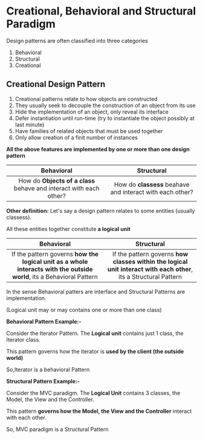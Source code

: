 # Creational, Behavioral and Structural Paradigm
Design patterns are often classified into three categories
1. Behavioral 
2. Structural
3. Creational

## Creational Design Pattern
1. Creational patterns relate to how objects are constructed
2. They usually seek to decouple the construction of an object from its use
3. Hide the implementation of an object, only reveal its interface
4. Defer instantiation until run-time (try to instantiate the object possibly at last minute)
5. Have families of related objects that must be used together
6. Only allow creation of a finit number of instances

**All the above features are implemented by one or more than one design pattern**

|   Behavioral   |  Structural    |
|:--------------:|:--------------:|
| How do **Objects of a class** behave and interact with each other? |How do **classess** beahave and interact with each other?|
 
 **Other definition:**
 Let's say a design pattern relates to some entities (usually classess).
 
 All these entities together constitute **a logical unit**
 
 |   Behavioral   |  Structural    |
 |:--------------:|:--------------:|
 | If the pattern governs **how the logical unit as a whole interacts with the outside world**, its a Behavioral Pattern |If the pattern governs **how classes within the logical unit interact with each other**, its a Structural Pattern |
 
 In the sense Behavioral patters are interface and Structural Patterns are implementation.
 
 (Logical unit may or may contains one or more than one class)
 
 **Behavioral Pattern Example:-**
 
 Consider the Iterator Pattern. The **Logical unit** contains just 1 class, the Iterator class.
 
 This pattern governs how the iterator is **used by the client (the outside world)**
 
 So,Iterator is a behavioral Pattern
 
 **Structural Pattern Example:-**
 
 Consider the MVC paradigm. The **Logical Unit** contains 3 classes, the Model, the View and the Controller.
 
 This pattern **governs how the Model, the View and the Controller** interact with each other.
 
 So, MVC paradigm is a Structural Pattern
